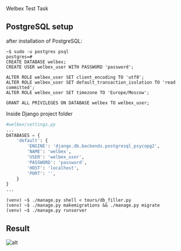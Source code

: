 Welbex Test Task

## PostgreSQL setup
after installation of PostgreSQL:

```shell
~$ sudo -u postgres psql
postgres=#
CREATE DATABASE welbex;
CREATE USER welbex_user WITH PASSWORD 'password';

ALTER ROLE welbex_user SET client_encoding TO 'utf8';
ALTER ROLE welbex_user SET default_transaction_isolation TO 'read committed';
ALTER ROLE welbex_user SET timezone TO 'Europe/Moscow';

GRANT ALL PRIVILEGES ON DATABASE welbex TO welbex_user;
```

Inside Django project folder
```python
#welbex/settings.py
...
DATABASES = {
    'default': {
        'ENGINE': 'django.db.backends.postgresql_psycopg2',
        'NAME': 'welbex',
        'USER': 'welbex_user',
        'PASSWORD': 'password',
        'HOST': 'localhost',
        'PORT': '',
    }
}
...
```

```shell
(venv) ~$ ./manage.py shell < tours/db_filler.py
(venv) ~$ ./manage.py makemigrations && ./manage.py migrate
(venv) ~$ ./manage.py runserver
```

## Result
![alt](https://drive.google.com/uc?export=view&id=1Y3XdiJk1uu_o494PPc902j-_ClAlue9o)
